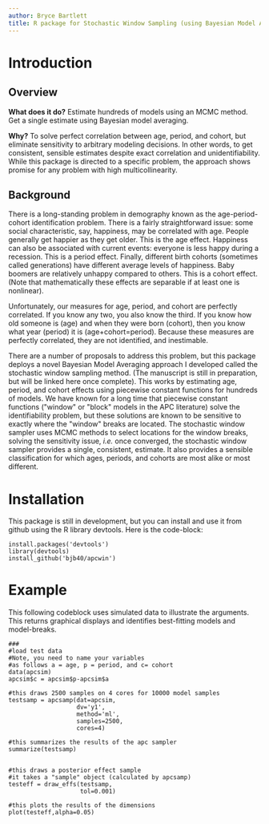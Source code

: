 ```yaml
---
author: Bryce Bartlett
title: R package for Stochastic Window Sampling (using Bayesian Model Averaging) model to solve the Age-Period-Cohort identification problem.
---
```


# Introduction

## Overview

**What does it do?** Estimate hundreds of models using an MCMC method. Get a single estimate using Bayesian model averaging.

**Why?** To solve perfect correlation between age, period, and cohort, but eliminate sensitivity to arbitrary modeling decisions. In other words, to get consistent, sensible estimates despite exact correlation and unidentifiability. While this package is directed to a specific problem, the approach shows promise for any problem with high multicollinearity.

## Background

There is a long-standing problem in demography known as the age-period-cohort identification problem. There is a fairly straightforward issue: some social characteristic, say, happiness, may be correlated with age. People generally get happier as they get older. This is the age effect. Happiness can also be associated with current events: everyone is less happy during a recession. This is a period effect. Finally, different birth cohorts (sometimes called generations) have different average levels of happiness. Baby boomers are relatively unhappy compared to others. This is a cohort effect. (Note that mathematically these effects are separable if at least one is nonlinear).

Unfortunately, our measures for age, period, and cohort are perfectly correlated. If you know any two, you also know the third. If you know how old someone is (age) and when they were born (cohort), then you know what year (period) it is (age+cohort=period). Because these measures are perfectly correlated, they are not identified, and inestimable. 

There are a number of proposals to address this problem, but this package deploys a novel Bayesian Model Averaging approach I developed called the stochastic window sampling method. (The manuscript is still in preparation, but will be linked here once complete). This works by estimating age, period, and cohort effects using piecewise constant functions for hundreds of models. We have known for a long time that piecewise constant functions ("window" or "block" models in the APC literature) solve the identifiability problem, but these solutions are known to be sensitive to exactly where the "window" breaks are located. The stochastic window sampler uses MCMC methods to select locations for the window breaks, solving the sensitivity issue, *i.e.* once converged, the stochastic window sampler provides a single, consistent, estimate. It also provides a sensible classification for which ages, periods, and cohorts are most alike or most different.

# Installation

This package is still in development, but you can install and use it from github using the R library devtools. Here is the code-block:

```
install.packages('devtools')
library(devtools)
install_github('bjb40/apcwin')
```


# Example

This following codeblock uses simulated data to illustrate the arguments. This returns graphical displays and identifies best-fitting models and model-breaks. 

```
###
#load test data
#Note, you need to name your variables
#as follows a = age, p = period, and c= cohort
data(apcsim)
apcsim$c = apcsim$p-apcsim$a

#this draws 2500 samples on 4 cores for 10000 model samples
testsamp = apcsamp(dat=apcsim,
                   dv='y1',
                   method='ml',
                   samples=2500,
                   cores=4)

#this summarizes the results of the apc sampler
summarize(testsamp)


#this draws a posterior effect sample
#it takes a "sample" object (calculated by apcsamp)
testeff = draw_effs(testsamp,
                    tol=0.001)

#this plots the results of the dimensions
plot(testeff,alpha=0.05)
```




